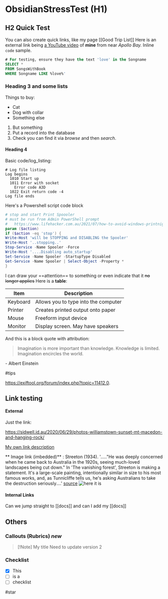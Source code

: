   
# ObsidianStressTest (H1)
## H2 Quick Test

  You can also create quick links, like my page [[Good Trip List]]   Here is an external link being [a YouTube video](https://www.youtube.com/watch?v=VPBmshzmtVM) of **mine** from near *Apollo Bay.*  Inline `code` sample.
 
```sql
# For testing, ensure they have the text 'love' in the Songname
SELECT *
FROM SongsWithBook
WHERE Songname LIKE %love%'
````

### Heading 3 and some lists
Things to buy:
- Cat
- Dog with collar
- Something else

1. But something
2. Put a record into the database
3. Check you can find it via *browse* and then *search*.
#### Heading 4
Basic code/log_listing:

```
# Log file listing
Log begins
  1010 Start up
  1011 Error with socket
    Error code A3D
  1022 Exit return code -4
Log file ends
```

Here's a Powershell script code block

```powershell
# stop and start Print Spoooler
# must be run from Admin PowerShell prompt
#   https://www.lifehacker.com.au/2021/07/how-to-avoid-windows-printnightmare-security-threat/
param ($action)
if ($action -eq 'stop') {
Write-Host 'will be STOPPING and DISABLING the Spooler'
Write-Host '..stopping..'
Stop-Service -Name Spooler -Force
Write-Host '....Disabling auto_startup'
Set-Service -Name Spooler -StartupType Disabled
Get-Service -Name Spooler | Select-Object -Property *
}
```

I can draw your ==attention== to something or even indicate that it ~~no longer applies~~  Here is a **table**:

Item | Description
---- | ---
Keyboard | Allows you to type into the computer
Printer | Creates printed output onto paper
Mouse | Freeform input device 
Monitor  | Display screen. May have speakers 


And this is a block quote with attribution:

>Imagination is more important than knowledge. Knowledge is limited. Imagination encircles the world.

\- Albert Einstein

#tips


https://exiftool.org/forum/index.php?topic=11412.0.


## Link  testing

#### External
Just the link:

https://sidwell.id.au/2020/06/29/photos-williamstown-sunset-mt-macedon-and-hanging-rock/

[My own link description](https://sidwell.id.au/2020/06/29/photos-williamstown-sunset-mt-macedon-and-hanging-rock/)

** Image link (imbedded)** : 
Streeton (1934).  '....."He was deeply concerned when he came back to Australia in the 1920s, seeing much-loved landscapes being cut down." In 'The vanishing forest', Streeton is making a statement. It's a large-scale painting, intentionally similar in size to his most famous works, and, as Tunnicliffe tells us, he's asking Australians to take the destruction seriously....' [source](https://concreteplayground.com/sydney/arts-entertainment/five-key-paintings-by-impressionist-arthur-streeton-and-why-theyre-still-relevant-today)
![here it is](https://images.theconversation.com/files/368447/original/file-20201110-18-1alpa7a.jpg)


#### Internal Links

Can we jump straight to [[docs]] and can I add my [[docs]]

## Others

### Callouts (Rubrics) *new*

>[!Note] My title
>Need to update version 2 

### Checklist

- [x] This
- [ ] is a
- [ ] checklist

#star